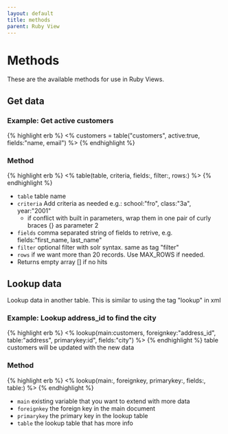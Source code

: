 ```yaml
---
layout: default
title: methods
parent: Ruby View
---
```

# Methods
These are the available methods for use in Ruby Views.

## Get data

### Example: Get active customers
{% highlight erb %}
<% customers = table("customers", active:true, fields:"name, email") %>
{% endhighlight %}

### Method
{% highlight erb %}
<% table(table, criteria, fields:, filter:, rows:) %>
{% endhighlight %}
- `table` table name
- `criteria` Add criteria as needed e.g.: school:"fro", class:"3a", year:"2001"
    - if conflict with built in parameters, wrap them in one pair of curly braces {} as parameter 2
- `fields` comma separated string of fields to retrive, e.g. fields:"first_name, last_name"
- `filter` optional filter with solr syntax. same as tag "filter"
- `rows` if we want more than 20 records. Use MAX_ROWS if needed.
- Returns empty array [] if no hits

## Lookup data
Lookup data in another table. This is similar to using the tag "lookup" in xml

### Example: Lookup address_id to find the city
{% highlight erb %}
<% lookup(main:customers, foreignkey:"address_id", table:"address", primarykey:id", fields:"city") %>
{% endhighlight %}
table customers will be updated with the new data

### Method
{% highlight erb %}
<% lookup(main:, foreignkey, primarykey:, fields:, table:) %>
{% endhighlight %}
- `main` existing variable that you want to extend with more data
- `foreignkey` the foreign key in the main document
- `primarykey` the primary key in the lookup table
- `table` the lookup table that has more info


